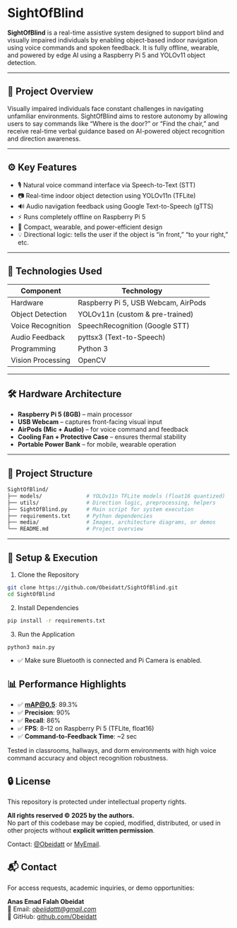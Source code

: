 # SightOfBlind

**SightOfBlind** is a real-time assistive system designed to support blind and visually impaired individuals by enabling object-based indoor navigation using voice commands and spoken feedback. It is fully offline, wearable, and powered by edge AI using a Raspberry Pi 5 and YOLOv11 object detection.

---

## 🎯 Project Overview

Visually impaired individuals face constant challenges in navigating unfamiliar environments. SightOfBlind aims to restore autonomy by allowing users to say commands like “Where is the door?” or “Find the chair,” and receive real-time verbal guidance based on AI-powered object recognition and direction awareness.

---

## ⚙️ Key Features

- 🎙️ Natural voice command interface via Speech-to-Text (STT)
- 📷 Real-time indoor object detection using YOLOv11n (TFLite)
- 🔊 Audio navigation feedback using Google Text-to-Speech (gTTS)
- ⚡ Runs completely offline on Raspberry Pi 5
- 🎒 Compact, wearable, and power-efficient design
- 💡 Directional logic: tells the user if the object is “in front,” “to your right,” etc.

---

## 🧠 Technologies Used

| Component           | Technology                     |
|--------------------|----------------------------------|
| Hardware           | Raspberry Pi 5, USB Webcam, AirPods |
| Object Detection   | YOLOv11n (custom & pre-trained) |
| Voice Recognition  | SpeechRecognition (Google STT) |
| Audio Feedback     |  pyttsx3 (Text-to-Speech)      |
| Programming        | Python 3                        |
| Vision Processing  | OpenCV                          |

---

## 🛠 Hardware Architecture

- **Raspberry Pi 5 (8GB)** – main processor
- **USB Webcam** – captures front-facing visual input
- **AirPods (Mic + Audio)** – for voice command and feedback
- **Cooling Fan + Protective Case** – ensures thermal stability
- **Portable Power Bank** – for mobile, wearable operation

---

## 📁 Project Structure

```bash
SightOfBlind/
├── models/              # YOLOv11n TFLite models (float16 quantized)
├── utils/               # Direction logic, preprocessing, helpers
├── SightOfBlind.py      # Main script for system execution
├── requirements.txt     # Python dependencies
├── media/               # Images, architecture diagrams, or demos
└── README.md            # Project overview
```
---
## 🚀 Setup & Execution

1. Clone the Repository
```bash
git clone https://github.com/Obeidatt/SightOfBlind.git
cd SightOfBlind
```
2. Install Dependencies
```bash
pip install -r requirements.txt
```
3. Run the Application
```bash
python3 main.py
```
- ✅ Make sure Bluetooth is connected and Pi Camera is enabled.
  
## 📊 Performance Highlights

- ✅ **mAP@0.5**: 89.3%
- ✅ **Precision**: 90%
- ✅ **Recall**: 86%
- ✅ **FPS**: 8–12 on Raspberry Pi 5 (TFLite, float16)
- ✅ **Command-to-Feedback Time**: ~2 sec

Tested in classrooms, hallways, and dorm environments with high voice command accuracy and object recognition robustness.

## 🔒 License

This repository is protected under intellectual property rights.

**All rights reserved © 2025 by the authors.**  
No part of this codebase may be copied, modified, distributed, or used in other projects without **explicit written permission**.

Contact: [@Obeidatt](https://github.com/Obeidatt) or [MyEmail](obeiidattt@gmail.com).

## 📬 Contact

For access requests, academic inquiries, or demo opportunities:

**Anas Emad Falah Obeidat**  
📧 Email: *obeiidattt@gmail.com*  
🔗 GitHub: [github.com/Obeidatt](https://github.com/Obeidatt)

